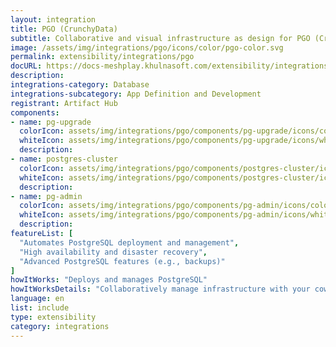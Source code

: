 ```yaml
---
layout: integration
title: PGO (CrunchyData)
subtitle: Collaborative and visual infrastructure as design for PGO (CrunchyData)
image: /assets/img/integrations/pgo/icons/color/pgo-color.svg
permalink: extensibility/integrations/pgo
docURL: https://docs-meshplay.khulnasoft.com/extensibility/integrations/pgo
description: 
integrations-category: Database
integrations-subcategory: App Definition and Development
registrant: Artifact Hub
components: 
- name: pg-upgrade
  colorIcon: assets/img/integrations/pgo/components/pg-upgrade/icons/color/pg-upgrade-color.svg
  whiteIcon: assets/img/integrations/pgo/components/pg-upgrade/icons/white/pg-upgrade-white.svg
  description: 
- name: postgres-cluster
  colorIcon: assets/img/integrations/pgo/components/postgres-cluster/icons/color/postgres-cluster-color.svg
  whiteIcon: assets/img/integrations/pgo/components/postgres-cluster/icons/white/postgres-cluster-white.svg
  description: 
- name: pg-admin
  colorIcon: assets/img/integrations/pgo/components/pg-admin/icons/color/pg-admin-color.svg
  whiteIcon: assets/img/integrations/pgo/components/pg-admin/icons/white/pg-admin-white.svg
  description: 
featureList: [
  "Automates PostgreSQL deployment and management",
  "High availability and disaster recovery",
  "Advanced PostgreSQL features (e.g., backups)"
]
howItWorks: "Deploys and manages PostgreSQL"
howItWorksDetails: "Collaboratively manage infrastructure with your coworkers synchronously sharing the same designs."
language: en
list: include
type: extensibility
category: integrations
---
```

